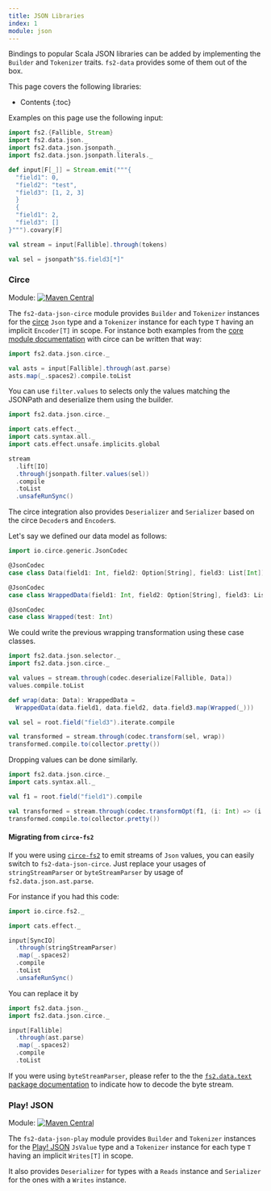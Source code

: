 ```yaml
---
title: JSON Libraries
index: 1
module: json
---
```


Bindings to popular Scala JSON libraries can be added by implementing the `Builder` and `Tokenizer` traits. `fs2-data` provides some of them out of the box.

This page covers the following libraries:
* Contents
{:toc}

Examples on this page use the following input:

```scala mdoc
import fs2.{Fallible, Stream}
import fs2.data.json._
import fs2.data.json.jsonpath._
import fs2.data.json.jsonpath.literals._

def input[F[_]] = Stream.emit("""{
  "field1": 0,
  "field2": "test",
  "field3": [1, 2, 3]
  }
  {
  "field1": 2,
  "field3": []
}""").covary[F]

val stream = input[Fallible].through(tokens)

val sel = jsonpath"$$.field3[*]"
```

### Circe

Module: [![Maven Central](https://img.shields.io/maven-central/v/org.gnieh/fs2-data-json-circe_2.13.svg)](https://mvnrepository.com/artifact/org.gnieh/fs2-data-json-circe_2.13)

The `fs2-data-json-circe` module provides `Builder` and `Tokenizer` instances for the [circe][circe] `Json` type and a `Tokenizer` instance for each type `T` having an implicit `Encoder[T]` in scope.
For instance both examples from the [core module documentation][json-doc] with circe can be written that way:

```scala mdoc:nest
import fs2.data.json.circe._

val asts = input[Fallible].through(ast.parse)
asts.map(_.spaces2).compile.toList
```

You can use `filter.values` to selects only the values matching the JSONPath and deserialize them using the builder.

```scala mdoc:nest
import fs2.data.json.circe._

import cats.effect._
import cats.syntax.all._
import cats.effect.unsafe.implicits.global

stream
  .lift[IO]
  .through(jsonpath.filter.values(sel))
  .compile
  .toList
  .unsafeRunSync()
```

The circe integration also provides `Deserializer` and `Serializer` based on the circe `Decoder`s and `Encoder`s.

Let's say we defined our data model as follows:
```scala mdoc
import io.circe.generic.JsonCodec

@JsonCodec
case class Data(field1: Int, field2: Option[String], field3: List[Int])

@JsonCodec
case class WrappedData(field1: Int, field2: Option[String], field3: List[Wrapped])

@JsonCodec
case class Wrapped(test: Int)
```
 We could write the previous wrapping transformation using these case classes.

```scala mdoc:nest
import fs2.data.json.selector._
import fs2.data.json.circe._

val values = stream.through(codec.deserialize[Fallible, Data])
values.compile.toList

def wrap(data: Data): WrappedData =
  WrappedData(data.field1, data.field2, data.field3.map(Wrapped(_)))

val sel = root.field("field3").iterate.compile

val transformed = stream.through(codec.transform(sel, wrap))
transformed.compile.to(collector.pretty())
```

Dropping values can be done similarly.

```scala mdoc:nest
import fs2.data.json.circe._
import cats.syntax.all._

val f1 = root.field("field1").compile

val transformed = stream.through(codec.transformOpt(f1, (i: Int) => (i > 0).guard[Option].as(i)))
transformed.compile.to(collector.pretty())
```

#### Migrating from `circe-fs2`

If you were using [`circe-fs2`][circe-fs2] to emit streams of `Json` values, you can easily switch to `fs2-data-json-circe`. Just replace your usages of `stringStreamParser` or `byteStreamParser` by usage of `fs2.data.json.ast.parse`.

For instance if you had this code:

```scala mdoc:nest
import io.circe.fs2._

import cats.effect._

input[SyncIO]
  .through(stringStreamParser)
  .map(_.spaces2)
  .compile
  .toList
  .unsafeRunSync()
```

You can replace it by

```scala mdoc:nest
import fs2.data.json._
import fs2.data.json.circe._

input[Fallible]
  .through(ast.parse)
  .map(_.spaces2)
  .compile
  .toList
```

If you were using `byteStreamParser`, please refer to the the [`fs2.data.text` package documentation][text] to indicate how to decode the byte stream.

### Play! JSON

Module: [![Maven Central](https://img.shields.io/maven-central/v/org.gnieh/fs2-data-json-play_2.13.svg)](https://mvnrepository.com/artifact/org.gnieh/fs2-data-json-play_2.13)

The `fs2-data-json-play` module provides `Builder` and `Tokenizer` instances for the [Play! JSON][play-json] `JsValue` type and a `Tokenizer` instance for each type `T` having an implicit `Writes[T]` in scope.

It also provides `Deserializer` for types with a `Reads` instance and `Serializer` for the ones with a `Writes` instance.

[json-doc]: /documentation/json/
[circe]: https://circe.github.io/circe/
[play-json]: https://www.playframework.com/
[circe-fs2]: https://github.com/circe/circe-fs2
[text]: /documentation/#decoding-textual-inputs
